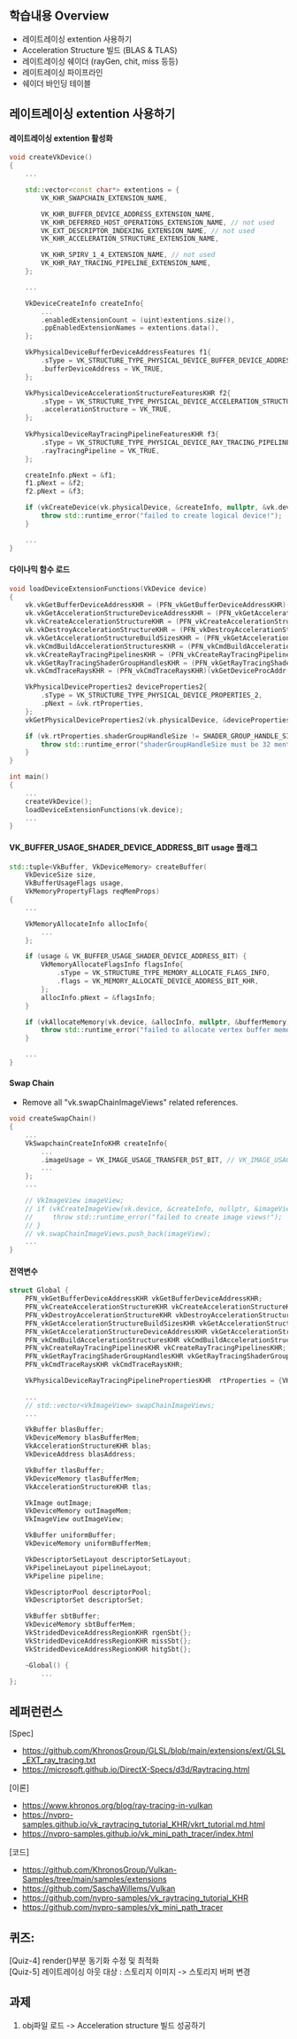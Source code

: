 ## 학습내용 Overview
- 레이트레이싱 extention 사용하기
- Acceleration Structure 빌드 (BLAS & TLAS)
- 레이트레이싱 쉐이더 (rayGen, chit, miss 등등)
- 레이트레이싱 파이프라인
- 쉐이더 바인딩 테이블


## 레이트레이싱 extention 사용하기

#### 레이트레이싱 extention 활성화
```cpp
void createVkDevice()
{
    ...

    std::vector<const char*> extentions = { 
        VK_KHR_SWAPCHAIN_EXTENSION_NAME, 

        VK_KHR_BUFFER_DEVICE_ADDRESS_EXTENSION_NAME,
        VK_KHR_DEFERRED_HOST_OPERATIONS_EXTENSION_NAME, // not used
        VK_EXT_DESCRIPTOR_INDEXING_EXTENSION_NAME, // not used
        VK_KHR_ACCELERATION_STRUCTURE_EXTENSION_NAME,

        VK_KHR_SPIRV_1_4_EXTENSION_NAME, // not used
        VK_KHR_RAY_TRACING_PIPELINE_EXTENSION_NAME,
    };

    ...

    VkDeviceCreateInfo createInfo{
        ...
        .enabledExtensionCount = (uint)extentions.size(),
        .ppEnabledExtensionNames = extentions.data(),
    };

    VkPhysicalDeviceBufferDeviceAddressFeatures f1{
        .sType = VK_STRUCTURE_TYPE_PHYSICAL_DEVICE_BUFFER_DEVICE_ADDRESS_FEATURES,
        .bufferDeviceAddress = VK_TRUE,
    };

	VkPhysicalDeviceAccelerationStructureFeaturesKHR f2{
        .sType = VK_STRUCTURE_TYPE_PHYSICAL_DEVICE_ACCELERATION_STRUCTURE_FEATURES_KHR,
        .accelerationStructure = VK_TRUE,
    };
	
    VkPhysicalDeviceRayTracingPipelineFeaturesKHR f3{
        .sType = VK_STRUCTURE_TYPE_PHYSICAL_DEVICE_RAY_TRACING_PIPELINE_FEATURES_KHR,
        .rayTracingPipeline = VK_TRUE,
    }; 

    createInfo.pNext = &f1;
    f1.pNext = &f2;
    f2.pNext = &f3;

    if (vkCreateDevice(vk.physicalDevice, &createInfo, nullptr, &vk.device) != VK_SUCCESS) {
        throw std::runtime_error("failed to create logical device!");
    }

    ...
}
```

#### 다이나믹 함수 로드
```cpp
void loadDeviceExtensionFunctions(VkDevice device)
{
    vk.vkGetBufferDeviceAddressKHR = (PFN_vkGetBufferDeviceAddressKHR)(vkGetDeviceProcAddr(device, "vkGetBufferDeviceAddressKHR"));
    vk.vkGetAccelerationStructureDeviceAddressKHR = (PFN_vkGetAccelerationStructureDeviceAddressKHR)(vkGetDeviceProcAddr(device, "vkGetAccelerationStructureDeviceAddressKHR"));
    vk.vkCreateAccelerationStructureKHR = (PFN_vkCreateAccelerationStructureKHR)(vkGetDeviceProcAddr(device, "vkCreateAccelerationStructureKHR"));
    vk.vkDestroyAccelerationStructureKHR = (PFN_vkDestroyAccelerationStructureKHR)(vkGetDeviceProcAddr(device, "vkDestroyAccelerationStructureKHR"));
    vk.vkGetAccelerationStructureBuildSizesKHR = (PFN_vkGetAccelerationStructureBuildSizesKHR)(vkGetDeviceProcAddr(device, "vkGetAccelerationStructureBuildSizesKHR"));
    vk.vkCmdBuildAccelerationStructuresKHR = (PFN_vkCmdBuildAccelerationStructuresKHR)(vkGetDeviceProcAddr(device, "vkCmdBuildAccelerationStructuresKHR"));
    vk.vkCreateRayTracingPipelinesKHR = (PFN_vkCreateRayTracingPipelinesKHR)(vkGetDeviceProcAddr(device, "vkCreateRayTracingPipelinesKHR"));
	vk.vkGetRayTracingShaderGroupHandlesKHR = (PFN_vkGetRayTracingShaderGroupHandlesKHR)(vkGetDeviceProcAddr(device, "vkGetRayTracingShaderGroupHandlesKHR"));
    vk.vkCmdTraceRaysKHR = (PFN_vkCmdTraceRaysKHR)(vkGetDeviceProcAddr(device, "vkCmdTraceRaysKHR"));

    VkPhysicalDeviceProperties2 deviceProperties2{
        .sType = VK_STRUCTURE_TYPE_PHYSICAL_DEVICE_PROPERTIES_2,
        .pNext = &vk.rtProperties,
    };
	vkGetPhysicalDeviceProperties2(vk.physicalDevice, &deviceProperties2);

    if (vk.rtProperties.shaderGroupHandleSize != SHADER_GROUP_HANDLE_SIZE) {
        throw std::runtime_error("shaderGroupHandleSize must be 32 mentioned in the vulakn spec (Table 69. Required Limits)!");
    }
}

int main()
{
    ...
    createVkDevice();
    loadDeviceExtensionFunctions(vk.device);
    ...
}
```

#### VK_BUFFER_USAGE_SHADER_DEVICE_ADDRESS_BIT usage 플래그
```cpp
std::tuple<VkBuffer, VkDeviceMemory> createBuffer(
    VkDeviceSize size, 
    VkBufferUsageFlags usage, 
    VkMemoryPropertyFlags reqMemProps)
{
    ...

    VkMemoryAllocateInfo allocInfo{
        ...
    };

    if (usage & VK_BUFFER_USAGE_SHADER_DEVICE_ADDRESS_BIT) {
        VkMemoryAllocateFlagsInfo flagsInfo{
            .sType = VK_STRUCTURE_TYPE_MEMORY_ALLOCATE_FLAGS_INFO,
            .flags = VK_MEMORY_ALLOCATE_DEVICE_ADDRESS_BIT_KHR,
        };
        allocInfo.pNext = &flagsInfo;
    }

    if (vkAllocateMemory(vk.device, &allocInfo, nullptr, &bufferMemory) != VK_SUCCESS) {
        throw std::runtime_error("failed to allocate vertex buffer memory!");
    }

    ...
}
```

#### Swap Chain
- Remove all "vk.swapChainImageViews" related references.
```cpp
void createSwapChain()
{
    ...
    VkSwapchainCreateInfoKHR createInfo{
        ...
        .imageUsage = VK_IMAGE_USAGE_TRANSFER_DST_BIT, // VK_IMAGE_USAGE_COLOR_ATTACHMENT_BIT,
        ...
    };
    ...

    // VkImageView imageView;
    // if (vkCreateImageView(vk.device, &createInfo, nullptr, &imageView) != VK_SUCCESS) {
    //     throw std::runtime_error("failed to create image views!");
    // }
    // vk.swapChainImageViews.push_back(imageView);
    ...
}
```

#### 전역변수
```cpp
struct Global {
    PFN_vkGetBufferDeviceAddressKHR vkGetBufferDeviceAddressKHR;
    PFN_vkCreateAccelerationStructureKHR vkCreateAccelerationStructureKHR;
    PFN_vkDestroyAccelerationStructureKHR vkDestroyAccelerationStructureKHR;
    PFN_vkGetAccelerationStructureBuildSizesKHR vkGetAccelerationStructureBuildSizesKHR;
    PFN_vkGetAccelerationStructureDeviceAddressKHR vkGetAccelerationStructureDeviceAddressKHR;
    PFN_vkCmdBuildAccelerationStructuresKHR vkCmdBuildAccelerationStructuresKHR;
    PFN_vkCreateRayTracingPipelinesKHR vkCreateRayTracingPipelinesKHR;
	PFN_vkGetRayTracingShaderGroupHandlesKHR vkGetRayTracingShaderGroupHandlesKHR;
    PFN_vkCmdTraceRaysKHR vkCmdTraceRaysKHR;

	VkPhysicalDeviceRayTracingPipelinePropertiesKHR  rtProperties = {VK_STRUCTURE_TYPE_PHYSICAL_DEVICE_RAY_TRACING_PIPELINE_PROPERTIES_KHR};
    
    ...
    // std::vector<VkImageView> swapChainImageViews;
    ...

    VkBuffer blasBuffer;
    VkDeviceMemory blasBufferMem;
    VkAccelerationStructureKHR blas;
    VkDeviceAddress blasAddress;

    VkBuffer tlasBuffer;
    VkDeviceMemory tlasBufferMem;
    VkAccelerationStructureKHR tlas;

    VkImage outImage;
    VkDeviceMemory outImageMem;
    VkImageView outImageView;

    VkBuffer uniformBuffer;
    VkDeviceMemory uniformBufferMem;

    VkDescriptorSetLayout descriptorSetLayout;
    VkPipelineLayout pipelineLayout;
    VkPipeline pipeline;

    VkDescriptorPool descriptorPool;
    VkDescriptorSet descriptorSet;

    VkBuffer sbtBuffer;
    VkDeviceMemory sbtBufferMem;
    VkStridedDeviceAddressRegionKHR rgenSbt{};
    VkStridedDeviceAddressRegionKHR missSbt{};
    VkStridedDeviceAddressRegionKHR hitgSbt{};

    ~Global() {
        ...
};
```


## 레퍼런런스
[Spec]
- https://github.com/KhronosGroup/GLSL/blob/main/extensions/ext/GLSL_EXT_ray_tracing.txt
- https://microsoft.github.io/DirectX-Specs/d3d/Raytracing.html

[이론]
- https://www.khronos.org/blog/ray-tracing-in-vulkan
- https://nvpro-samples.github.io/vk_raytracing_tutorial_KHR/vkrt_tutorial.md.html
- https://nvpro-samples.github.io/vk_mini_path_tracer/index.html

[코드]
- https://github.com/KhronosGroup/Vulkan-Samples/tree/main/samples/extensions
- https://github.com/SaschaWillems/Vulkan
- https://github.com/nvpro-samples/vk_raytracing_tutorial_KHR
- https://github.com/nvpro-samples/vk_mini_path_tracer



## 퀴즈:
[Quiz-4] render()부분 동기화 수정 및 최적화   
[Quiz-5] 레이트레이싱 아웃 대상 : 스토리지 이미지 -> 스토리지 버퍼 변경

## 과제
1. obj파일 로드 -> Acceleration structure 빌드 성공하기
